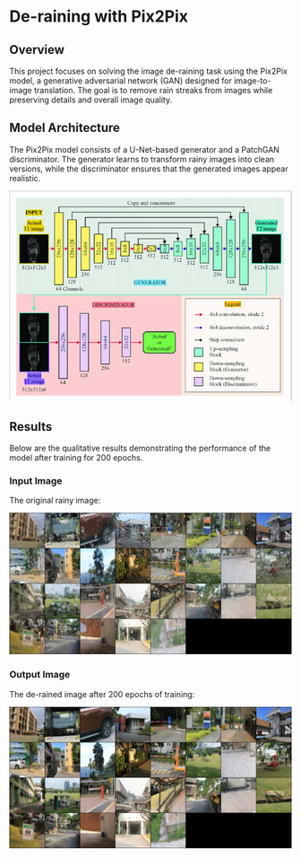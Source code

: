 # De-raining with Pix2Pix

## Overview
This project focuses on solving the image de-raining task using the Pix2Pix model, a generative adversarial network (GAN) designed for image-to-image translation. The goal is to remove rain streaks from images while preserving details and overall image quality.

## Model Architecture
The Pix2Pix model consists of a U-Net-based generator and a PatchGAN discriminator. The generator learns to transform rainy images into clean versions, while the discriminator ensures that the generated images appear realistic.

![Model Architecture](Images/model_architecture.png)

## Results
Below are the qualitative results demonstrating the performance of the model after training for 200 epochs.

### Input Image
The original rainy image:

![Original Image](results/real_samples.png)

### Output Image
The de-rained image after 200 epochs of training:

![De-rained Image](results/fake_samples_epoch_200.png)